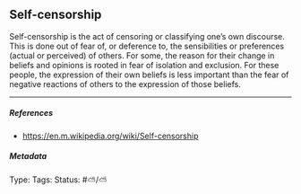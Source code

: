 ## Self-censorship

Self-censorship is the act of censoring or classifying one’s own discourse. This is done out of fear of, or deference to, the sensibilities or preferences (actual or perceived) of others. For some, the reason for their change in beliefs and opinions is rooted in fear of isolation and exclusion. For these people, the expression of their own beliefs is less important than the fear of negative reactions of others to the expression of those beliefs.

---

##### References

* https://en.m.wikipedia.org/wiki/Self-censorship

##### Metadata

Type: 
Tags:
Status: #⛅️/⛅️
